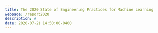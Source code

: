 ```yaml
---
title: The 2020 State of Engineering Practices for Machine Learning
webpage: /report2020
description: #
date: 2020-07-21 14:50:00-0400
---
```

